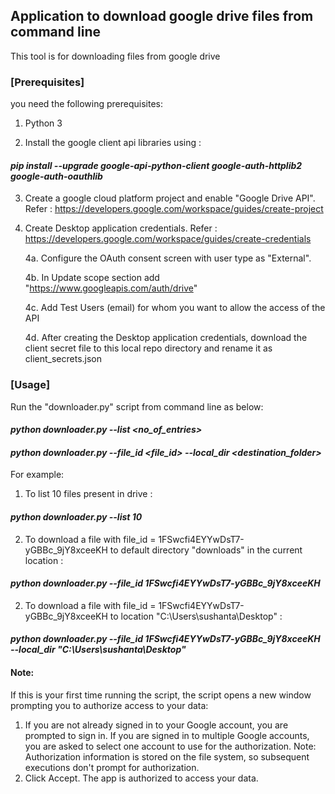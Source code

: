 ## Application to download google drive files from command line
This tool is for downloading files from google drive

### [Prerequisites]
you need the following prerequisites:

1. Python 3

2. Install the google client api libraries using :

#### _pip install --upgrade google-api-python-client google-auth-httplib2 google-auth-oauthlib_

3. Create a google cloud platform project and enable "Google Drive API". Refer :
https://developers.google.com/workspace/guides/create-project

4. Create Desktop application credentials. Refer :
https://developers.google.com/workspace/guides/create-credentials

    4a. Configure the OAuth consent screen with user type as "External". 
    
    4b. In Update scope section add "https://www.googleapis.com/auth/drive"
    
    4c. Add Test Users (email) for whom you want to allow the access of the API
    
    4d. After creating the Desktop application credentials, download the client secret file to this local repo directory and rename it as client_secrets.json
    

### [Usage]
 
Run the "downloader.py" script from command line as below:

#### _python downloader.py --list <no_of_entries>_

#### _python downloader.py --file_id <file_id> --local_dir <destination_folder>_

For example:

1. To list 10 files present in drive :

#### _python downloader.py --list 10_

2. To download a file with file_id = 1FSwcfi4EYYwDsT7-yGBBc_9jY8xceeKH to default directory "downloads" in the current location : 

#### _python downloader.py --file_id 1FSwcfi4EYYwDsT7-yGBBc_9jY8xceeKH_

2. To download a file with file_id = 1FSwcfi4EYYwDsT7-yGBBc_9jY8xceeKH to location "C:\Users\sushanta\Desktop" :

#### _python downloader.py --file_id 1FSwcfi4EYYwDsT7-yGBBc_9jY8xceeKH --local_dir "C:\Users\sushanta\Desktop"_



#### Note:
If this is your first time running the script, the script opens a new window prompting you to authorize access to your data:

1. If you are not already signed in to your Google account, you are prompted to sign in. 
   If you are signed in to multiple Google accounts, you are asked to select one account to use for the authorization.
   Note: Authorization information is stored on the file system, so subsequent executions don't prompt for authorization.
2. Click Accept. The app is authorized to access your data.
